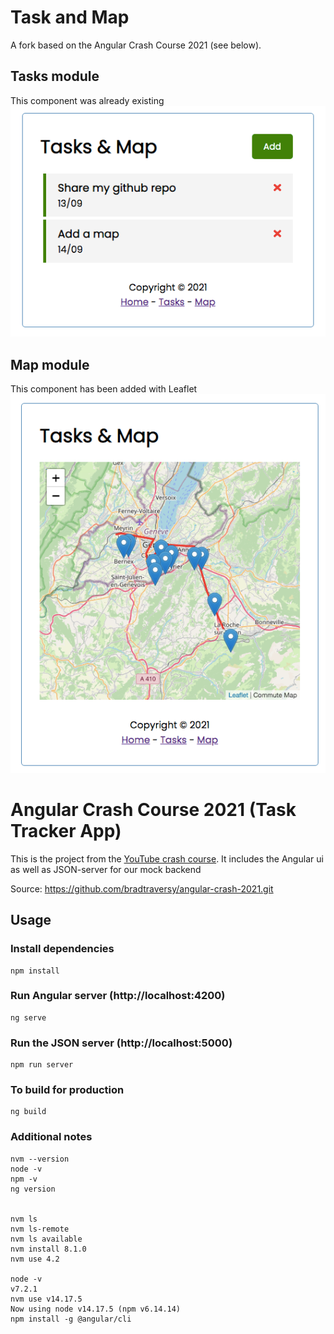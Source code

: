# Task and Map

A fork based on the Angular Crash Course 2021 (see below).

## Tasks module
This component was already existing
![Tasks](assets/img/tasks.png)

## Map module
This component has been added with Leaflet
![Map](assets/img/map.png)


# Angular Crash Course 2021 (Task Tracker App)

This is the project from the [YouTube crash course](https://www.youtube.com/watch?v=3dHNOWTI7H8). It includes the Angular ui as well as JSON-server for our mock backend

Source: https://github.com/bradtraversy/angular-crash-2021.git

## Usage

### Install dependencies

```
npm install
```

### Run Angular server (http://localhost:4200)

```
ng serve
```

### Run the JSON server (http://localhost:5000)

```
npm run server
```

### To build for production

```
ng build
```

### Additional notes

```
nvm --version
node -v
npm -v
ng version


nvm ls
nvm ls-remote
nvm ls available
nvm install 8.1.0
nvm use 4.2

node -v
v7.2.1
nvm use v14.17.5
Now using node v14.17.5 (npm v6.14.14)
npm install -g @angular/cli
```
